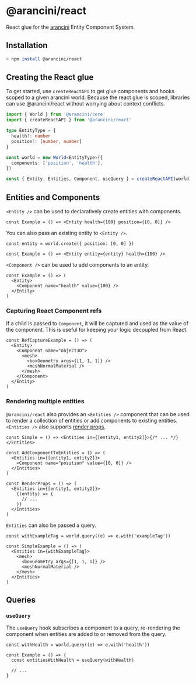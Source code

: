 # @arancini/react

React glue for the [arancini](https://github.com/isaac-mason/arancini/tree/main/packages/arancini) Entity Component System.

## Installation

```sh
> npm install @arancini/react
```

## Creating the React glue

To get started, use `createReactAPI` to get glue components and hooks scoped to a given arancini world. Because the react glue is scoped, libraries can use @arancini/react without worrying about context conflicts.

```ts
import { World } from '@arancini/core'
import { createReactAPI } from '@arancini/react'

type EntityType = {
  health?: number
  position?: [number, number]
}

const world = new World<EntityType>({
  components: ['position', 'health'],
})

const { Entity, Entities, Component, useQuery } = createReactAPI(world)
```

## Entities and Components

`<Entity />` can be used to declaratively create entities with components.

```tsx
const Example = () => <Entity health={100} position={[0, 0]} />
```

You can also pass an existing entity to `<Entity />`.

```tsx
const entity = world.create({ position: [0, 0] })

const Example = () => <Entity entity={entity} health={100} />
```

`<Component />` can be used to add components to an entity.

```tsx
const Example = () => (
  <Entity>
    <Component name="health" value={100} />
  </Entity>
)
```

### Capturing React Component refs

If a child is passed to `Component`, it will be captured and used as the value of the component. This is useful for keeping your logic decoupled from React.

```tsx
const RefCaptureExample = () => (
  <Entity>
    <Component name="object3D">
      <mesh>
        <boxGeometry args={[1, 1, 1]} />
        <meshNormalMaterial />
      </mesh>
    </Component>
  </Entity>
)
```

### Rendering multiple entities

`@arancini/react` also provides an `<Entities />` component that can be used to render a collection of entities or add components to existing entities. `<Entities />` also supports [render props](https://reactjs.org/docs/render-props.html).

```tsx
const Simple = () => <Entities in={[entity1, entity2]}>{/* ... */}</Entities>

const AddComponentToEntities = () => (
  <Entities in={[entity1, entity2]}>
    <Component name="position" value={[0, 0]} />
  </Entities>
)

const RenderProps = () => (
  <Entities in={[entity1, entity2]}>
    {(entity) => {
      // ...
    }}
  </Entities>
)
```

`Entities` can also be passed a query.

```tsx
const withExampleTag = world.query((e) => e.with('exampleTag'))

const SimpleExample = () => (
  <Entities in={withExampleTag}>
    <mesh>
      <boxGeometry args={[1, 1, 1]} />
      <meshNormalMaterial />
    </mesh>
  </Entities>
)
```

## Queries

### `useQuery`

The `useQuery` hook subscribes a component to a query, re-rendering the component when entities are added to or removed from the query.

```tsx
const withHealth = world.query((e) => e.with('health'))

const Example = () => {
  const entitiesWithHealth = useQuery(withHealth)

  // ...
}
```
